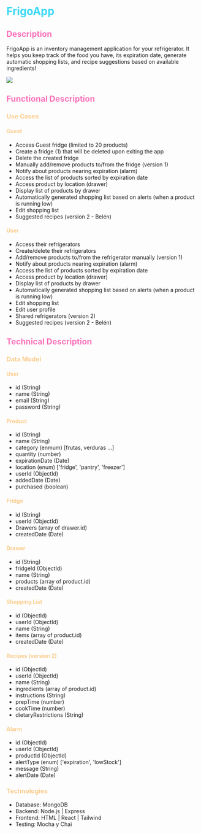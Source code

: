 # <span style="color: #3CD9F5;">**FrigoApp**</span>

## <span style="color: #FA72BA;">**Description**</span>

FrigoApp is an inventory management application for your refrigerator. It helps you keep track of the food you have, its expiration date, generate automatic shopping lists, and recipe suggestions based on available ingredients!

![](https://i.giphy.com/media/v1.Y2lkPTc5MGI3NjExZjY1NmN5NnhsbGFxYms4YmlrZ2s3N2VkMzA1NG0wMnphN2JqaThkZiZlcD12MV9pbnRlcm5hbF9naWZfYnlfaWQmY3Q9Zw/f3p6ywrpDBbMPpcAH1/giphy.gif)

## <span style="color: #FA72BA;">**Functional Description**</span>

### <span style="color: #FBCD8E;">**Use Cases**</span>

#### <span style="color: #FBCD8E;">Guest</span>

- Access Guest fridge (limited to 20 products)
- Create a fridge (1) that will be deleted upon exiting the app
- Delete the created fridge
- Manually add/remove products to/from the fridge (version 1)
- Notify about products nearing expiration (alarm)
- Access the list of products sorted by expiration date
- Access product by location (drawer)
- Display list of products by drawer
- Automatically generated shopping list based on alerts (when a product is running low)
- Edit shopping list
- Suggested recipes (version 2 - Belén)

#### <span style="color: #FBCD8E;">User</span>

- Access their refrigerators
- Create/delete their refrigerators
- Add/remove products to/from the refrigerator manually (version 1)
- Notify about products nearing expiration (alarm)
- Access the list of products sorted by expiration date
- Access product by location (drawer)
- Display list of products by drawer
- Automatically generated shopping list based on alerts (when a product is running low)
- Edit shopping list
- Edit user profile
- Shared refrigerators (version 2)
- Suggested recipes (version 2 - Belén)

## <span style="color: #FA72BA;">**Technical Description**</span>

### <span style="color: #FBCD8E;">Data Model</span>

#### <span style="color: #FBCD8E;">User</span>

- id (String)
- name (String)
- email (String)
- password (String)

#### <span style="color: #FBCD8E;">Product</span>

- id (String)
- name (String)
- category (enmum) [frutas, verduras ...]
- quantity (number)
- expirationDate (Date)
- location (enum) ['fridge', 'pantry', 'freezer']
- userId (ObjectId)
- addedDate (Date)
- purchased (boolean)

#### <span style="color: #FBCD8E;">Fridge</span>

- id (String)
- userId (ObjectId)
- Drawers (array of drawer.id)
- createdDate (Date)

#### <span style="color: #FBCD8E;">Drawer</span>

- id (String)
- fridgeId (ObjectId)
- name (String)
- products (array of product.id)
- createdDate (Date)

#### <span style="color: #FBCD8E;">Shopping List</span>

- id (ObjectId)
- userId (ObjectId)
- name (String)
- items (array of product.id)
- createdDate (Date)

#### <span style="color: #FBCD8E;">Recipes (version 2)</span>

- id (ObjectId)
- userId (ObjectId)
- name (String)
- ingredients (array of product.id)
- instructions (String)
- prepTime (number)
- cookTime (number)
- dietaryRestrictions (String)

#### <span style="color: #FBCD8E;">Alarm</span>

- id (ObjectId)
- userId (ObjectId)
- productId (ObjectId)
- alertType (enum) ['expiration', 'lowStock']
- message (String)
- alertDate (Date)

### <span style="color: #FBCD8E;">Technologies</span>

- Database: MongoDB
- Backend: Node.js | Express
- Frontend: HTML | React | Tailwind
- Testing: Mocha y Chai
